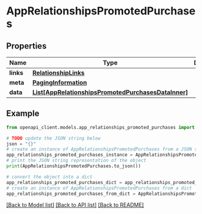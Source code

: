 # AppRelationshipsPromotedPurchases


## Properties

Name | Type | Description | Notes
------------ | ------------- | ------------- | -------------
**links** | [**RelationshipLinks**](RelationshipLinks.md) |  | [optional] 
**meta** | [**PagingInformation**](PagingInformation.md) |  | [optional] 
**data** | [**List[AppRelationshipsPromotedPurchasesDataInner]**](AppRelationshipsPromotedPurchasesDataInner.md) |  | [optional] 

## Example

```python
from openapi_client.models.app_relationships_promoted_purchases import AppRelationshipsPromotedPurchases

# TODO update the JSON string below
json = "{}"
# create an instance of AppRelationshipsPromotedPurchases from a JSON string
app_relationships_promoted_purchases_instance = AppRelationshipsPromotedPurchases.from_json(json)
# print the JSON string representation of the object
print(AppRelationshipsPromotedPurchases.to_json())

# convert the object into a dict
app_relationships_promoted_purchases_dict = app_relationships_promoted_purchases_instance.to_dict()
# create an instance of AppRelationshipsPromotedPurchases from a dict
app_relationships_promoted_purchases_from_dict = AppRelationshipsPromotedPurchases.from_dict(app_relationships_promoted_purchases_dict)
```
[[Back to Model list]](../README.md#documentation-for-models) [[Back to API list]](../README.md#documentation-for-api-endpoints) [[Back to README]](../README.md)


